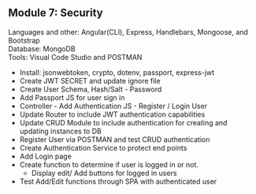 <h2>Module 7: Security</h2>

<p>Languages and other: Angular(CLI), Express, Handlebars, Mongoose, and Bootstrap<br />
Database: MongoDB<br />
Tools: Visual Code Studio and POSTMAN</p>

<ul>
  <li>Install: jsonwebtoken, crypto, dotenv, passport, express-jwt</li>
  <li>Create JWT SECRET and update ignore file</li>
  <li>Create User Schema, Hash/Salt - Password</li>
  <li>Add Passport JS for user sign in</li>
  <li>Controller - Add Authentication JS - Register / Login User</li>
  <li>Update Router to include JWT authentication capabilities</li>
  <li>Update CRUD Module to include authentication for creating and updating instances to DB</li>
  <li>Register User via POSTMAN and test CRUD authentication</li>
  <li>Create Authentication Service to protect end points</li>
  <li>Add Login page</li>
  <li>Create function to determine if user is logged in or not. 
    <ul>
      <li>Display edit/ Add buttons for logged in users</li></ul>
      </li>
  <li>Test Add/Edit functions through SPA with authenticated user</li>
</ul>
